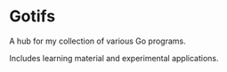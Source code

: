 # Gotifs
A hub for my collection of various Go programs.

Includes learning material and experimental applications.
